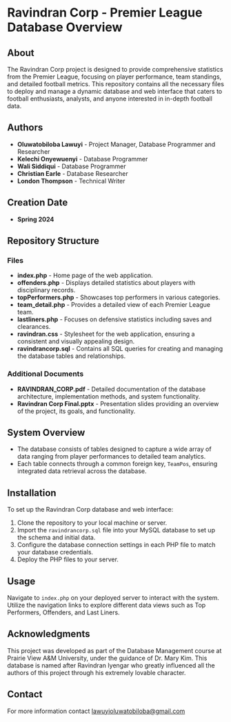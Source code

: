 # Ravindran Corp - Premier League Database Overview

## About
The Ravindran Corp project is designed to provide comprehensive statistics from the Premier League, focusing on player performance, team standings, and detailed football metrics. This repository contains all the necessary files to deploy and manage a dynamic database and web interface that caters to football enthusiasts, analysts, and anyone interested in in-depth football data.

## Authors
- **Oluwatobiloba Lawuyi** - Project Manager, Database Programmer and Researcher
- **Kelechi Onyewuenyi** - Database Programmer
- **Wali Siddiqui** - Database Programmer
- **Christian Earle** - Database Researcher
- **London Thompson** - Technical Writer

## Creation Date
- **Spring 2024**

## Repository Structure
### Files
- **index.php** - Home page of the web application.
- **offenders.php** - Displays detailed statistics about players with disciplinary records.
- **topPerformers.php** - Showcases top performers in various categories.
- **team_detail.php** - Provides a detailed view of each Premier League team.
- **lastliners.php** - Focuses on defensive statistics including saves and clearances.
- **ravindran.css** - Stylesheet for the web application, ensuring a consistent and visually appealing design.
- **ravindrancorp.sql** - Contains all SQL queries for creating and managing the database tables and relationships.

### Additional Documents
- **RAVINDRAN_CORP.pdf** - Detailed documentation of the database architecture, implementation methods, and system functionality.
- **Ravindran Corp Final.pptx** - Presentation slides providing an overview of the project, its goals, and functionality.

## System Overview
- The database consists of tables designed to capture a wide array of data ranging from player performances to detailed team analytics.
- Each table connects through a common foreign key, `TeamPos`, ensuring integrated data retrieval across the database.

## Installation
To set up the Ravindran Corp database and web interface:
1. Clone the repository to your local machine or server.
2. Import the `ravindrancorp.sql` file into your MySQL database to set up the schema and initial data.
3. Configure the database connection settings in each PHP file to match your database credentials.
4. Deploy the PHP files to your server.

## Usage
Navigate to `index.php` on your deployed server to interact with the system. Utilize the navigation links to explore different data views such as Top Performers, Offenders, and Last Liners.

## Acknowledgments
This project was developed as part of the Database Management course at Prairie View A&M University, under the guidance of Dr. Mary Kim.
This database is named after Ravindran Iyengar who greatly influenced all the authors of this project through his extremely lovable character.

## Contact
For more information contact lawuyioluwatobiloba@gmail.com
